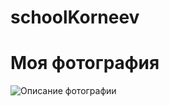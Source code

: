 # schoolKorneev
<!DOCTYPE html>
<html lang="ru">
<head>
<meta charset="UTF-8" />
<meta name="viewport" content="width=device-width, initial-scale=1.0" />
<title>Мой сайт с фотографией</title>
</head>
<body>
<h1>Моя фотография</h1>
<img src="ssf.jpg" alt="Описание фотографии" style="max-width:100%; height:auto;">
</body>
</html>
